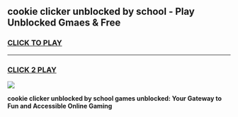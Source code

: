 
## cookie clicker unblocked by school - Play Unblocked Gmaes & Free
<h3>
<a href="https://news.freeplayer.one?title=cookie_clicker_unblocked_by_school&ref=23F">CLICK TO PLAY</a></h3>
<hr>

<h3>
<a href="https://news.freeplayer.one?title=cookie_clicker_unblocked_by_school&ref=23F">CLICK 2 PLAY</a>
  
</h3>

<a href="https://news.freeplayer.one?title=cookie_clicker_unblocked_by_school&ref=23F/"><img src="https://clearcache.store/games.png"></a>


**cookie clicker unblocked by school games unblocked: Your Gateway to Fun and Accessible Online Gaming**
